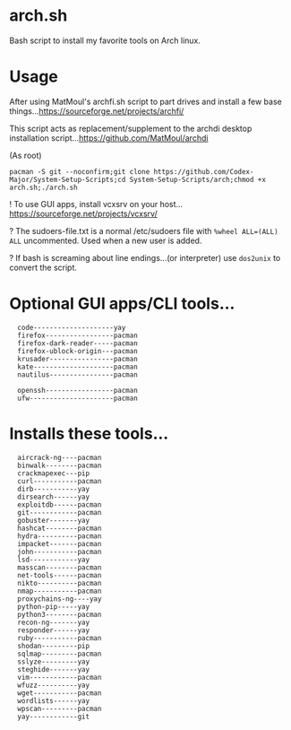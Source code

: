 # arch.sh
Bash script to install my favorite tools on Arch linux.

# Usage
  After using MatMoul's archfi.sh script to part drives and install a few base things...https://sourceforge.net/projects/archfi/
  
  This script acts as replacement/supplement to the archdi desktop installation script...https://github.com/MatMoul/archdi
  
  (As root)
  
    pacman -S git --noconfirm;git clone https://github.com/Codex-Major/System-Setup-Scripts;cd System-Setup-Scripts/arch;chmod +x arch.sh;./arch.sh
    
  ! To use GUI apps, install vcxsrv on your host... https://sourceforge.net/projects/vcxsrv/
  
  ? The sudoers-file.txt is a normal /etc/sudoers file with `%wheel ALL=(ALL) ALL` uncommented. Used when a new user is added.
  
  ? If bash is screaming about line endings...(or interpreter)
    use `dos2unix` to convert the script.
  
# Optional GUI apps/CLI tools...
      code--------------------yay
      firefox-----------------pacman
      firefox-dark-reader-----pacman
      firefox-ublock-origin---pacman
      krusader----------------pacman
      kate--------------------pacman
      nautilus----------------pacman
      
      openssh-----------------pacman
      ufw---------------------pacman
      
# Installs these tools...
      aircrack-ng----pacman
      binwalk--------pacman
      crackmapexec---pip
      curl-----------pacman
      dirb-----------yay
      dirsearch------yay
      exploitdb------pacman
      git------------pacman
      gobuster-------yay
      hashcat--------pacman
      hydra----------pacman
      impacket-------pacman
      john-----------pacman
      lsd------------yay
      masscan--------pacman
      net-tools------pacman
      nikto----------pacman
      nmap-----------pacman
      proxychains-ng----yay
      python-pip-----yay
      python3--------pacman
      recon-ng-------yay
      responder------yay
      ruby-----------pacman
      shodan---------pip
      sqlmap---------pacman
      sslyze---------yay
      steghide-------yay
      vim------------pacman
      wfuzz----------yay
      wget-----------pacman
      wordlists------yay
      wpscan---------pacman
      yay------------git
